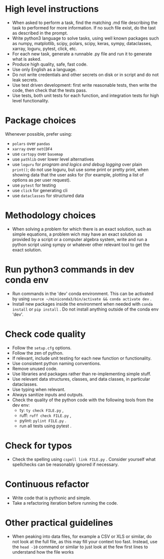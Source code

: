 # High level instructions

- When asked to perform a task, find the matching .md file describing the task to performed for more information. If no such file exist, do the tast as described in the prompt.
- Write python3 language to solve tasks, using well known packages such as numpy, matplotlib, scipy, polars, scipy, keras, sympy, dataclasses, xarray, loguru, pytest, click, etc.
- For each new task, generate a runnable .py file and run it to generate what is asked.
- Produce high quality, safe, fast code.
- Use only English as a language.
- Do not write credentials and other secrets on disk or in script and do not leak secrets.
- Use test driven development: first write reasonable tests, then write the code, then check that the tests pass.
- Use tests, both unit tests for each function, and integration tests for high level functionality.

# Package choices

Whenever possible, prefer using:
  - `polars` over `pandas`
  - `xarray` over `netCDF4`
  - use `cartopy` over `basemap`
  - use `pathlib` over lower level alternatives
  - use `loguru` for *program and logics and debug logging* over plain `print()`; do not use loguru, but use some print or pretty print, when showing data that the user asks for (for example, plotting a list of options as per user request).
  - use `pytest` for testing
  - use `click` for generating cli
  - use `dataclasses` for structured data

# Methodology choices

- When solving a problem for which there is an exact solution, such as simple equations, a problem wich may have an exact solution as provided by a script or a computer algebra system, write and run a python script using sympy or whatever other relevant tool to get the exact solution.

# Run python3 commands in dev conda env

- Run commands in the 'dev' conda environment. This can be activated by using `source ~/miniconda3/bin/activate && conda activate dev` .
- Install new packages inside the environment when needed with `conda install` or `pip install` . Do not install anything outside of the conda env 'dev'.

# Check code quality

- Follow the `setup.cfg` options.
- Follow the zen of python.
- If relevant, include unit testing for each new function or functionality.
- Use consistent python naming conventions.
- Remove unused code.
- Use libraries and packages rather than re-implementing simple stuff.
- Use relevant data structures, classes, and data classes, in particular dataclasses.
- Use typing when relevant.
- Always sanitize inputs and outputs.
- Check the quality of the python code with the following tools from the dev env:
  - ty: `ty check FILE.py` ,
  - ruff: `ruff check FILE.py` ,
  - pylint: `pylint FILE.py` .
  - run all tests using pytest .

# Check for typos

- Check the spelling using `cspell link FILE.py` . Consider yourself what spellchecks can be reasonably ignored if necessary.

# Continuous refactor

- Write code that is pythonic and simple.
- Take a refactoring iteration before running the code.

# Other practical guidelines

- When peaking into data files, for example a CSV or XLS or similar, do not look at the full file, as this may fill your context too fast. Instead, use the `head -10` command or similar to just look at the few first lines to understand how the file works 
